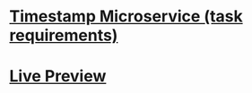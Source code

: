 
# [Timestamp Microservice (task requirements)](https://www.freecodecamp.org/learn/apis-and-microservices/apis-and-microservices-projects/timestamp-microservice)
# [Live Preview](https://f-c-c-project-1.glitch.me)
